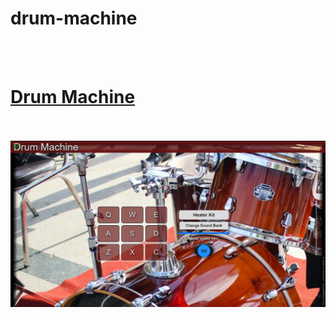 # drum-machine
<br><br>
<a href="https://dobarbrend.github.io/drum-machine/" target="_blank"><h1>Drum Machine</h1></a>
<br><br>
<img src="https://github.com/DobarBREND/drum-machine/blob/main/drum-machine.png" alt="Drum Machine">
